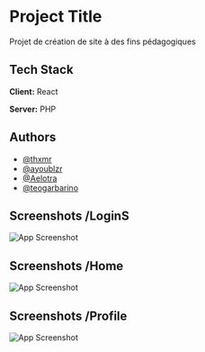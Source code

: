 # Project Title

Projet de création de site à des fins pédagogiques 


## Tech Stack

**Client:** React

**Server:** PHP


## Authors

- [@thxmr](https://www.github.com/thxmr)
- [@ayoublzr](https://www.github.com/ayoublzr)
- [@Aelotra](https://www.github.com/Aelotra)
- [@teogarbarino](https://www.github.com/teogarbarino)


## Screenshots /LoginS

![App Screenshot](https://i.gyazo.com/5bdfb0e6c0d9a23fa40b5e96d36e4944.jpg)

## Screenshots /Home
![App Screenshot](https://i.gyazo.com/6d826e22599a95953ae829358d49e13a.png)
## Screenshots /Profile
![App Screenshot](https://i.gyazo.com/thumb/1200/9ac4db3a18359ce8f3fc17609d0b83f0-jpg)
